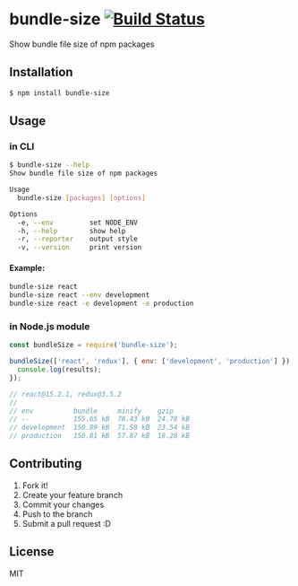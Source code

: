 # bundle-size [![Build Status](https://travis-ci.org/mkwtys/bundle-size.svg?branch=master)](https://travis-ci.org/mkwtys/bundle-size)

Show bundle file size of npm packages

## Installation

```sh
$ npm install bundle-size
```

## Usage

### in CLI

```sh
$ bundle-size --help
Show bundle file size of npm packages

Usage
  bundle-size [packages] [options]

Options
  -e, --env         set NODE_ENV
  -h, --help        show help
  -r, --reporter    output style
  -v, --version     print version
```

#### Example:

```sh
bundle-size react
bundle-size react --env development
bundle-size react -e development -e production
```

### in Node.js module

```js
const bundleSize = require('bundle-size');

bundleSize(['react', 'redux'], { env: ['development', 'production'] }).then((results) => {
  console.log(results);
});

// react@15.2.1, redux@3.5.2
//
// env          bundle     minify    gzip
// --           155.65 kB  78.43 kB  24.78 kB
// development  150.89 kB  71.58 kB  23.54 kB
// production   150.81 kB  57.87 kB  18.28 kB
```

## Contributing

1. Fork it!
2. Create your feature branch
3. Commit your changes
4. Push to the branch
5. Submit a pull request :D

## License

MIT
